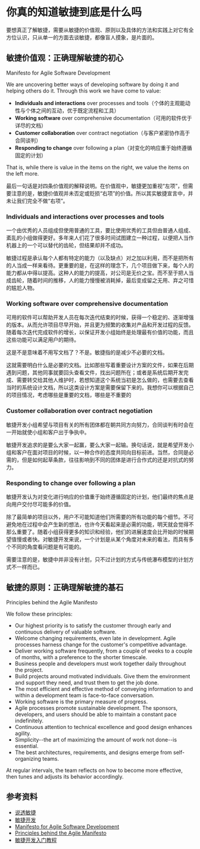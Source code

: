 # 你真的知道敏捷到底是什么吗

要想真正了解敏捷，需要从敏捷的价值观、原则以及具体的方法和实践上对它有全方位认识，只从单一的方面去谈敏捷，都像盲人摸象，是片面的。

## 敏捷价值观：正确理解敏捷的初心

Manifesto for Agile Software Development

We are uncovering better ways of developing software by doing it and helping others do it. Through this work we have come to value:

- **Individuals and interactions** over processes and tools（个体的主观能动性与个体之间的互动，优于既定流程和工具）
- **Working software** over comprehensive documentation（可用的软件优于详尽的文档）
- **Customer collaboration** over contract negotiation（与客户紧密协作高于合同谈判）
- **Responding to change** over following a plan（对变化的响应重于始终遵循固定的计划）

That is, while there is value in the items on the right, we value the items on the left more.

最后一句话是对四条价值观的解释说明。在价值观中，敏捷更加重视“左项”，但需要注意的是，敏捷价值观并未否定或贬损“右项”的价值。所以其实敏捷宣言中，并未让我们完全不做“右项”。

### Individuals and interactions over processes and tools

一个由优秀的人员组成但使用普通的工具，要比使用优秀的工具但由普通人组成、紊乱的小组做得更好。多年来人们花了很多时间试图建立一种过程，以便把人当作机器上的一个可以替代的齿轮，但结果却并不成功。

敏捷过程是承认每个人都有特定的能力（以及缺点）对之加以利用，而不是把所有的人当成一样来看待。更重要的是，在这样的理念下，几个项目做下来，每个人的能力都从中得以提高。这种人的能力的提高，对公司是无价之宝。而不至于把人当成齿轮，随着时间的推移，人的能力慢慢被消耗掉，最后变成留之无用、弃之可惜的尴尬人物。

### Working software over comprehensive documentation

可用的软件可以帮助开发人员在每次迭代结束的时候，获得一个稳定的、逐渐增强的版本。从而允许项目尽早开始，并且更为频繁的收集对产品和开发过程的反馈。随着每次迭代完成软件的增长，以保证开发小组始终是处理最有价值的功能，而且这些功能可以满足用户的期待。

这是不是意味着不用写文档了？不是。敏捷指的是减少不必要的文档。

这就需要明白什么是必要的文档。比如那些写着重要设计方案的文件，如果在后期遇到问题，其他同事就要回头查看文件，找出问题所在；或者是系统后期开发完成、需要转交给其他人维护时，若想知道这个系统当初是怎么做的，也需要去查看当时的系统设计文档，所以这类设计方案是需要保留下来的。我想你可以根据自己的项目情况，考虑哪些是重要的文档，哪些是不重要的

### Customer collaboration over contract negotiation

敏捷开发小组希望与项目有关的所有团体都在朝共同方向努力，合同谈判有时会在一开始就使小组和客户出于争执中。

敏捷开发追求的是要么大家一起赢，要么大家一起输。换句话说，就是希望开发小组和客户在面对项目的时候，以一种合作的态度共同向目标前进。当然，合同是必需的，但是如何起草条款，往往影响到不同的团体是进行合作式的还是对抗式的努力。

### Responding to change over following a plan

敏捷开发认为对变化进行响应的价值重于始终遵循固定的计划，他们最终的焦点是向用户交付尽可能多的价值。

除了最简单的项目以外，用户不可能知道他们所需要的所有功能的每个细节。不可避免地在过程中会产生新的想法，也许今天看起来是必需的功能，明天就会觉得不那么重要了。随着小组获得更多的知识和经验，他们的进展速度会比开始的时候期望值慢或者快。对敏捷开发来说，一个计划是从某个角度对未来的看法，而具有多个不同的角度看问题是有可能的。

需要注意的是，敏捷中并非没有计划，只不过计划的方式与传统瀑布模型的计划方式不一样而已。

## 敏捷的原则：正确理解敏捷的基石

Principles behind the Agile Manifesto

We follow these principles:

- Our highest priority is to satisfy the customer through early and continuous delivery of valuable software.
- Welcome changing requirements, even late in development. Agile processes harness change for the customer's competitive advantage.
- Deliver working software frequently, from a couple of weeks to a couple of months, with a preference to the shorter timescale.
- Business people and developers must work together daily throughout the project.
- Build projects around motivated individuals. Give them the environment and support they need, and trust them to get the job done.
- The most efficient and effective method of conveying information to and within a development team is face-to-face conversation.
- Working software is the primary measure of progress.
- Agile processes promote sustainable development. The sponsors, developers, and users should be able to maintain a constant pace indefinitely.
- Continuous attention to technical excellence and good design enhances agility.
- Simplicity--the art of maximizing the amount of work not done--is essential.
- The best architectures, requirements, and designs emerge from self-organizing teams.

At regular intervals, the team reflects on how to become more effective, then tunes and adjusts its behavior accordingly.

## 参考资料

- [说透敏捷](https://time.geekbang.org/column/intro/270)
- [敏捷开发](https://wiki.mbalib.com/wiki/%E6%95%8F%E6%8D%B7%E5%BC%80%E5%8F%91)
- [Manifesto for Agile Software Development](https://agilemanifesto.org/iso/en/manifesto.html)
- [Principles behind the Agile Manifesto](https://agilemanifesto.org/iso/en/manifesto.html)
- [敏捷开发入门教程](http://www.ruanyifeng.com/blog/2019/03/agile-development.html)
